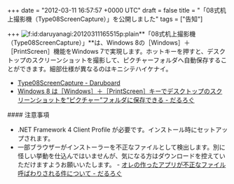 
+++
date = "2012-03-11 16:57:57 +0000 UTC"
draft = false
title = "「08式机上撮影機（Type08ScreenCapture）」を公開しました"
tags = ["告知"]

+++
<img src="http://cdn-ak.f.st-hatena.com/images/fotolife/d/daruyanagi/20120311/20120311165515.png" alt="f:id:daruyanagi:20120311165515p:plain" title="f:id:daruyanagi:20120311165515p:plain" class="hatena-fotolife"/>**「08式机上撮影機（Type08ScreenCapture）」**は、Windows 8の［Windows］＋［PrintScreen］機能をWindows 7で実現します。ホットキーを押すと、デスクトップのスクリーンショットを撮影して、ピクチャーフォルダへ自動保存することができます。細部仕様が異なるのはキニシテハイケナイ。

<ul>
<li><a href="http://daruyanagi.net/Type08ScreenCapture">Type08ScreenCapture - Daruboard</a></li>
<li><a href="http://daruyanagi.hatenablog.com/entry/2012/03/05/220912">Windows 8 は［Windows］＋［PrintScreen］キーでデスクトップのスクリーンショットを“ピクチャー”フォルダに保存できる - だるろぐ</a></li>
</ul>
<div class="section">
    #### 注意事項
    
<ul>
<li>.NET Framework 4 Client Profile が必要です。インストール時にセットアップされます。</li>
<li>一部ブラウザーがインストーラーを不正なファイルとして検出します。別に怪しい挙動を仕込んではいませんが、気になる方はダウンロードを控えていただけますようお願いいたします。 - <a href="http://daruyanagi.hatenablog.com/entry/2012/03/07/221611">オレの作ったアプリが不正なファイル呼ばわりされる件について - だるろぐ</a></li>
</ul>
</div>

